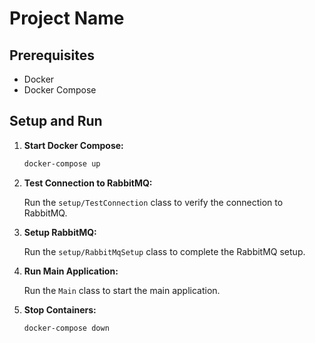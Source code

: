 # Project Name

## Prerequisites

- Docker
- Docker Compose

## Setup and Run

1. **Start Docker Compose:**

    ```bash
    docker-compose up
    ```

2. **Test Connection to RabbitMQ:**

    Run the `setup/TestConnection` class to verify the connection to RabbitMQ.

3. **Setup RabbitMQ:**

    Run the `setup/RabbitMqSetup` class to complete the RabbitMQ setup.

4. **Run Main Application:**

    Run the `Main` class to start the main application.

5. **Stop Containers:**

    ```bash
    docker-compose down
    ```
